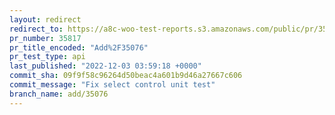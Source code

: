 ```yaml
---
layout: redirect
redirect_to: https://a8c-woo-test-reports.s3.amazonaws.com/public/pr/35817/api/index.html
pr_number: 35817
pr_title_encoded: "Add%2F35076"
pr_test_type: api
last_published: "2022-12-03 03:59:18 +0000"
commit_sha: 09f9f58c96264d50beac4a601b9d46a27667c606
commit_message: "Fix select control unit test"
branch_name: add/35076
---
```

